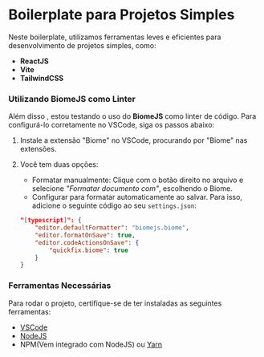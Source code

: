# Boilerplate para Projetos Simples

Neste boilerplate, utilizamos ferramentas leves e eficientes para desenvolvimento de projetos simples, como:

- **ReactJS**
- **Vite**
- **TailwindCSS**

### Utilizando BiomeJS como Linter

Além disso , estou testando o uso do **BiomeJS** como linter de código. Para configurá-lo corretamente no VSCode, siga os passos abaixo:

1. Instale a extensão "Biome" no VSCode, procurando por "Biome" nas extensões.

2. Você tem duas opções:
   - Formatar manualmente: Clique com o botão direito no arquivo e selecione _"Formatar documento com"_, escolhendo o Biome.
   - Configurar para formatar automaticamente ao salvar. Para isso, adicione o seguinte código ao seu `settings.json`:

   ```json
   "[typescript]": {
       "editor.defaultFormatter": "biomejs.biome",
       "editor.formatOnSave": true,
       "editor.codeActionsOnSave": {
           "quickfix.biome": true
       }
   }

### Ferramentas Necessárias
Para rodar o projeto, certifique-se de ter instaladas as seguintes ferramentas:

- [VSCode](https://code.visualstudio.com/)
- [NodeJS](https://nodejs.org/en)
- NPM(Vem integrado com NodeJS) ou [Yarn](https://yarnpkg.com/getting-started/install)
